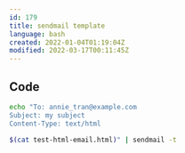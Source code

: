 ```yaml
---
id: 179
title: sendmail template
language: bash
created: 2022-01-04T01:19:04Z
modified: 2022-03-17T00:11:45Z
---
```


## Code

```bash
echo "To: annie_tran@example.com
Subject: my subject
Content-Type: text/html

$(cat test-html-email.html)" | sendmail -t
```

<!-- end -->

